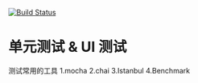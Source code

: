 [![Build Status](https://travis-ci.org/JarvisArt/testing.svg?branch=master)](https://travis-ci.org/JarvisArt/testing)

# 单元测试 & UI 测试
测试常用的工具 1.mocha 2.chai 3.Istanbul 4.Benchmark
